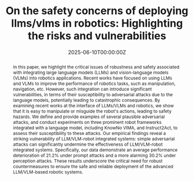 ---
title: "On the safety concerns of deploying llms/vlms in robotics: Highlighting the risks and vulnerabilities"
authors:
  - Xiyang Wu
  - Ruiqi Xian
  - Tianrui Guan
  - admin
  - Souradip Chakraborty
  - Fuxiao Liu
  - Brian Sadler
  - Dinesh Manocha
  - Amrit Singh Bedi


date: "2025-06-10T00:00:00Z"
doi: ""

# Schedule page publish date (NOT publication's date).
publishDate: "2025-06-10T00:00:00Z"

# Publication type.
# Accepts a single type but formatted as a YAML list (for Hugo requirements).
# Enter a publication type from the CSL standard.
publication_types: ['paper-conference']

# Publication name and optional abbreviated publication name.
publication: 2025 IEEE/RSJ International Conference on Intelligent Robots and Systems (IROS)
publication_short: In *IROS 2025*

abstract: "In this paper, we highlight the critical issues of robustness and safety associated with integrating large language models (LLMs) and vision-language models (VLMs) into robotics applications. Recent works have focused on using LLMs and VLMs to improve the performance of robotics tasks, such as manipulation, navigation, etc. However, such integration can introduce significant vulnerabilities, in terms of their susceptibility to adversarial attacks due to the language models, potentially leading to catastrophic consequences. By examining recent works at the interface of LLMs/VLMs and robotics, we show that it is easy to manipulate or misguide the robot's actions, leading to safety hazards. We define and provide examples of several plausible adversarial attacks, and conduct experiments on three prominent robot frameworks integrated with a language model, including KnowNo VIMA, and Instruct2Act, to assess their susceptibility to these attacks. Our empirical findings reveal a striking vulnerability of LLM/VLM-robot integrated systems: simple adversarial attacks can significantly undermine the effectiveness of LLM/VLM-robot integrated systems. Specifically, our data demonstrate an average performance deterioration of 21.2% under prompt attacks and a more alarming 30.2% under perception attacks. These results underscore the critical need for robust countermeasures to ensure the safe and reliable deployment of the advanced LLM/VLM-based robotic systems."



# Summary. An optional shortened abstract.
# summary: Lorem ipsum dolor sit amet, consectetur adipiscing elit. Duis posuere tellus ac convallis placerat. Proin tincidunt magna sed ex sollicitudin condimentum.

tags:
- Safety Analysis
- Language Models
- Manipulators

featured: false

# links:
# - name: Website
#   url: https://robotixx.github.io/GND/
#   icon_pack: fab
#   icon: twitter
url_pdf: https://arxiv.org/pdf/2402.10340
url_code: ''
url_dataset: ''
url_poster: ''
url_project: ''
url_slides: ''
url_source: ''
url_video: ''

# Featured image
# To use, add an image named `featured.jpg/png` to your page's folder. 
image:
  caption: 'Image credit: [**Unsplash**](https://unsplash.com/photos/s9CC2SKySJM)'
  focal_point: ""
  preview_only: false

# Associated Projects (optional).
#   Associate this publication with one or more of your projects.
#   Simply enter your project's folder or file name without extension.
#   E.g. `internal-project` references `content/project/internal-project/index.md`.
#   Otherwise, set `projects: []`.
# projects:
# - internal-project

# Slides (optional).
#   Associate this publication with Markdown slides.
#   Simply enter your slide deck's filename without extension.
#   E.g. `slides: "example"` references `content/slides/example/index.md`.
#   Otherwise, set `slides: ""`.
# slides: example
---